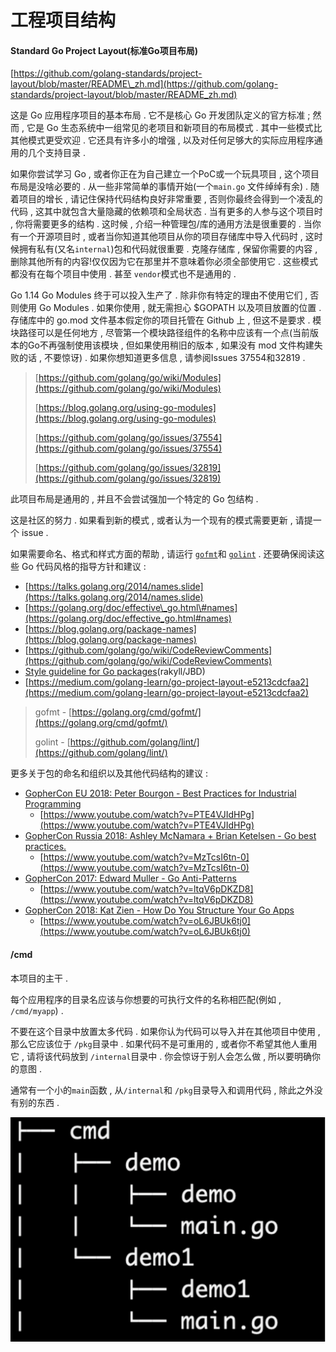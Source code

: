 # 工程项目结构

#### Standard Go Project Layout\(标准Go项目布局\)

[https://github.com/golang-standards/project-layout/blob/master/README\_zh.md](https://github.com/golang-standards/project-layout/blob/master/README_zh.md)

这是 Go 应用程序项目的基本布局 . 它不是核心 Go 开发团队定义的官方标准 ; 然而 , 它是 Go 生态系统中一组常见的老项目和新项目的布局模式 . 其中一些模式比其他模式更受欢迎 . 它还具有许多小的增强 , 以及对任何足够大的实际应用程序通用的几个支持目录 .

如果你尝试学习 Go , 或者你正在为自己建立一个PoC或一个玩具项目 , 这个项目布局是没啥必要的 . 从一些非常简单的事情开始\(一个`main.go` 文件绰绰有余\) . 随着项目的增长 , 请记住保持代码结构良好非常重要 , 否则你最终会得到一个凌乱的代码 , 这其中就包含大量隐藏的依赖项和全局状态 . 当有更多的人参与这个项目时 , 你将需要更多的结构 . 这时候 , 介绍一种管理包/库的通用方法是很重要的 . 当你有一个开源项目时 , 或者当你知道其他项目从你的项目存储库中导入代码时 , 这时候拥有私有\(又名`internal`\)包和代码就很重要 . 克隆存储库 , 保留你需要的内容 , 删除其他所有的内容!仅仅因为它在那里并不意味着你必须全部使用它 . 这些模式都没有在每个项目中使用 . 甚至 `vendor`模式也不是通用的 .

Go 1.14 Go Modules 终于可以投入生产了 . 除非你有特定的理由不使用它们 , 否则使用 Go Modules . 如果你使用 , 就无需担心 $GOPATH 以及项目放置的位置 . 存储库中的 go.mod 文件基本假定你的项目托管在 Github 上 , 但这不是要求 . 模块路径可以是任何地方 , 尽管第一个模块路径组件的名称中应该有一个点\(当前版本的Go不再强制使用该模块 , 但如果使用稍旧的版本 , 如果没有 mod 文件构建失败的话 , 不要惊讶\) . 如果你想知道更多信息 , 请参阅Issues 37554和32819 .

> [https://github.com/golang/go/wiki/Modules](https://github.com/golang/go/wiki/Modules)
>
> [https://blog.golang.org/using-go-modules](https://blog.golang.org/using-go-modules)
>
> [https://github.com/golang/go/issues/37554](https://github.com/golang/go/issues/37554)
>
> [https://github.com/golang/go/issues/32819](https://github.com/golang/go/issues/32819)

此项目布局是通用的 , 并且不会尝试强加一个特定的 Go 包结构 .

这是社区的努力 . 如果看到新的模式 , 或者认为一个现有的模式需要更新 , 请提一个 issue .

如果需要命名、格式和样式方面的帮助 , 请运行 [`gofmt`](https://golang.org/cmd/gofmt/)和 [`golint`](https://github.com/golang/lint) . 还要确保阅读这些 Go 代码风格的指导方针和建议 :

* [https://talks.golang.org/2014/names.slide](https://talks.golang.org/2014/names.slide)
* [https://golang.org/doc/effective\_go.html\#names](https://golang.org/doc/effective_go.html#names)
* [https://blog.golang.org/package-names](https://blog.golang.org/package-names)
* [https://github.com/golang/go/wiki/CodeReviewComments](https://github.com/golang/go/wiki/CodeReviewComments)
* [Style guideline for Go packages](https://rakyll.org/style-packages)\(rakyll/JBD\)
* [https://medium.com/golang-learn/go-project-layout-e5213cdcfaa2](https://medium.com/golang-learn/go-project-layout-e5213cdcfaa2)

> gofmt - [https://golang.org/cmd/gofmt/](https://golang.org/cmd/gofmt/)
>
> golint - [https://github.com/golang/lint/](https://github.com/golang/lint/)

更多关于包的命名和组织以及其他代码结构的建议 :

* [GopherCon EU 2018: Peter Bourgon - Best Practices for Industrial Programming](https://www.youtube.com/watch?v=PTE4VJIdHPg)
  * [https://www.youtube.com/watch?v=PTE4VJIdHPg](https://www.youtube.com/watch?v=PTE4VJIdHPg)
* [GopherCon Russia 2018: Ashley McNamara + Brian Ketelsen - Go best practices.](https://www.youtube.com/watch?v=MzTcsI6tn-0)
  * [https://www.youtube.com/watch?v=MzTcsI6tn-0](https://www.youtube.com/watch?v=MzTcsI6tn-0)
* [GopherCon 2017: Edward Muller - Go Anti-Patterns](https://www.youtube.com/watch?v=ltqV6pDKZD8)
  * [https://www.youtube.com/watch?v=ltqV6pDKZD8](https://www.youtube.com/watch?v=ltqV6pDKZD8)
* [GopherCon 2018: Kat Zien - How Do You Structure Your Go Apps](https://www.youtube.com/watch?v=oL6JBUk6tj0)
  * [https://www.youtube.com/watch?v=oL6JBUk6tj0](https://www.youtube.com/watch?v=oL6JBUk6tj0)

#### /cmd

本项目的主干 . 

每个应用程序的目录名应该与你想要的可执行文件的名称相匹配\(例如 , `/cmd/myapp`\) . 

不要在这个目录中放置太多代码 . 如果你认为代码可以导入并在其他项目中使用 , 那么它应该位于 `/pkg`目录中 . 如果代码不是可重用的 , 或者你不希望其他人重用它 , 请将该代码放到 `/internal`目录中 . 你会惊讶于别人会怎么做 , 所以要明确你的意图 . 

通常有一个小的`main`函数 , 从`/internal`和 `/pkg`目录导入和调用代码 , 除此之外没有别的东西 . 

![](/assets/cmd.png)

